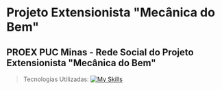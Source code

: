 # Projeto Extensionista "Mecânica do Bem"
## PROEX PUC Minas - Rede Social do Projeto Extensionista "Mecânica do Bem"
> Tecnologias Utilizadas:
> [![My Skills](https://skills.thijs.gg/icons?i=bootstrap,html,css,js,nodejs,mongodb,mysql)](https://skills.thijs.gg)
